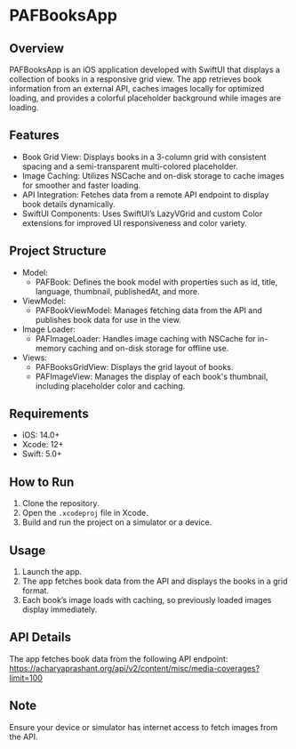 # PAFBooksApp

## Overview
PAFBooksApp is an iOS application developed with SwiftUI that displays a collection of books in a responsive grid view. The app retrieves book information from an external API, caches images locally for optimized loading, and provides a colorful placeholder background while images are loading.

## Features
- Book Grid View: Displays books in a 3-column grid with consistent spacing and a semi-transparent multi-colored placeholder.
- Image Caching: Utilizes NSCache and on-disk storage to cache images for smoother and faster loading.
- API Integration: Fetches data from a remote API endpoint to display book details dynamically.
- SwiftUI Components: Uses SwiftUI’s LazyVGrid and custom Color extensions for improved UI responsiveness and color variety.

## Project Structure
- Model: 
  - PAFBook: Defines the book model with properties such as id, title, language, thumbnail, publishedAt, and more.
- ViewModel: 
  - PAFBookViewModel: Manages fetching data from the API and publishes book data for use in the view.
- Image Loader:
  - PAFImageLoader: Handles image caching with NSCache for in-memory caching and on-disk storage for offline use.
- Views:
  - PAFBooksGridView: Displays the grid layout of books.
  - PAFImageView: Manages the display of each book's thumbnail, including placeholder color and caching.

## Requirements
- iOS: 14.0+
- Xcode: 12+
- Swift: 5.0+

## How to Run
1. Clone the repository.
2. Open the `.xcodeproj` file in Xcode.
3. Build and run the project on a simulator or a device.

## Usage
1. Launch the app.
2. The app fetches book data from the API and displays the books in a grid format.
3. Each book’s image loads with caching, so previously loaded images display immediately.

## API Details
The app fetches book data from the following API endpoint:
https://acharyaprashant.org/api/v2/content/misc/media-coverages?limit=100

## Note
Ensure your device or simulator has internet access to fetch images from the API.
